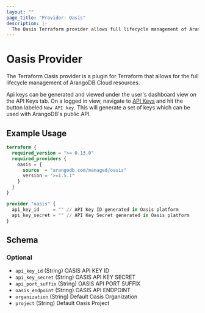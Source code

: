 ```yaml
---
layout: ""
page_title: "Provider: Oasis"
description: |-
  The Oasis Terraform provider allows full lifecycle management of ArangoDB Cloud resources.
---
```


# Oasis Provider

The Terraform Oasis provider is a plugin for Terraform that allows for the full lifecycle management of ArangoDB Cloud resources.

Api keys can be generated and viewed under the user's dashboard view on the API Keys tab.
On a logged in view, navigate to [API Keys](https://cloud.arangodb.com/dashboard/user/api-keys) and hit the button
labeled `New API key`. This will generate a set of keys which can be used with ArangoDB's public API.

## Example Usage

```terraform
terraform {
  required_version = ">= 0.13.0"
  required_providers {
    oasis = {
      source  = "arangodb.com/managed/oasis"
      version = ">=1.5.1"
    }
  }
}

provider "oasis" {
  api_key_id     = "" // API Key ID generated in Oasis platform
  api_key_secret = "" // API Key Secret generated in Oasis platform
}
```

<!-- schema generated by tfplugindocs -->
## Schema

### Optional

- `api_key_id` (String) OASIS API KEY ID
- `api_key_secret` (String) OASIS API KEY SECRET
- `api_port_suffix` (String) OASIS API PORT SUFFIX
- `oasis_endpoint` (String) OASIS API ENDPOINT
- `organization` (String) Default Oasis Organization
- `project` (String) Default Oasis Project